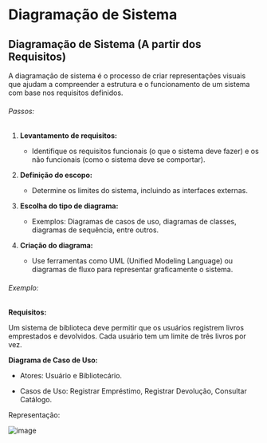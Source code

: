 # Diagramação de Sistema 

## Diagramação de Sistema (A partir dos Requisitos)

A diagramação de sistema é o processo de criar representações visuais que ajudam a compreender a estrutura e o funcionamento de um sistema com base nos requisitos definidos.


###### Passos:

1. **Levantamento de requisitos:**

      * Identifique os requisitos funcionais (o que o sistema deve fazer) e os não funcionais (como o sistema deve se comportar).

2. **Definição do escopo:**

      * Determine os limites do sistema, incluindo as interfaces externas.

3. **Escolha do tipo de diagrama:**

      * Exemplos: Diagramas de casos de uso, diagramas de classes, diagramas de sequência, entre outros.

4. **Criação do diagrama:**

      * Use ferramentas como UML (Unified Modeling Language) ou diagramas de fluxo para representar graficamente o sistema.

###### Exemplo:

**Requisitos:**

Um sistema de biblioteca deve permitir que os usuários registrem livros emprestados e devolvidos. Cada usuário tem um limite de três livros por vez.

**Diagrama de Caso de Uso:**

  * Atores: Usuário e Bibliotecário.

  * Casos de Uso: Registrar Empréstimo, Registrar Devolução, Consultar Catálogo.

Representação:

![image](https://github.com/user-attachments/assets/f3989239-bf49-4023-8a88-a736b87608bd)



